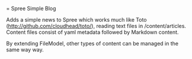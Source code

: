 = Spree Simple Blog

Adds a simple news to Spree which works much like Toto (http://github.com/cloudhead/toto/), reading text files in /content/articles. Content files consist of
yaml metadata followed by Markdown content.

By extending FileModel, other types of content can be managed in the same way way.
